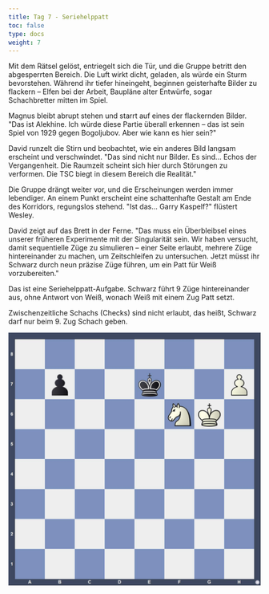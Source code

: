 ```yaml
---
title: Tag 7 - Seriehelppatt
toc: false
type: docs
weight: 7
---
```



Mit dem Rätsel gelöst, entriegelt sich die Tür, und die Gruppe betritt den abgesperrten Bereich. Die Luft wirkt dicht, geladen, als würde ein Sturm bevorstehen. Während ihr tiefer hineingeht, beginnen geisterhafte Bilder zu flackern – Elfen bei der Arbeit, Baupläne alter Entwürfe, sogar Schachbretter mitten im Spiel.

Magnus bleibt abrupt stehen und starrt auf eines der flackernden Bilder. "Das ist Alekhine. Ich würde diese Partie überall erkennen – das ist sein Spiel von 1929 gegen Bogoljubov. Aber wie kann es hier sein?"

David runzelt die Stirn und beobachtet, wie ein anderes Bild langsam erscheint und verschwindet. "Das sind nicht nur Bilder. Es sind... Echos der Vergangenheit. Die Raumzeit scheint sich hier durch Störungen zu verformen. Die TSC biegt in diesem Bereich die Realität."

Die Gruppe drängt weiter vor, und die Erscheinungen werden immer lebendiger. An einem Punkt erscheint eine schattenhafte Gestalt am Ende des Korridors, regungslos stehend. "Ist das... Garry Kaspelf?" flüstert Wesley.

David zeigt auf das Brett in der Ferne. "Das muss ein Überbleibsel eines unserer früheren Experimente mit der Singularität sein. Wir haben versucht, damit sequentielle Züge zu simulieren – einer Seite erlaubt, mehrere Züge hintereinander zu machen, um Zeitschleifen zu untersuchen. Jetzt müsst ihr Schwarz durch neun präzise Züge führen, um ein Patt für Weiß vorzubereiten."

Das ist eine Seriehelppatt-Aufgabe. Schwarz führt 9 Züge hintereinander aus, ohne Antwort von Weiß, wonach Weiß mit einem Zug Patt setzt.

Zwischenzeitliche Schachs (Checks) sind nicht erlaubt, das heißt, Schwarz darf nur beim 9. Zug Schach geben. 

![Stellung Tag 7](/day7.jpg "8/1p2k2P/5NK1/8/8/8/8/8 w - - 0 1")
